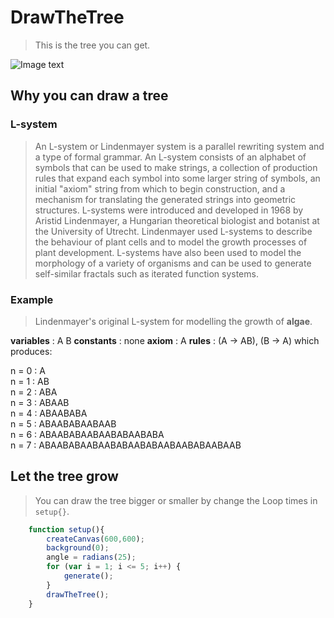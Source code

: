 # DrawTheTree

> This is the tree you can get.

![Image text](https://raw.githubusercontent.com/YingjieMA/image/master/DrawTheTree/tree-5.png)

## Why you can draw a tree

### L-system
> An L-system or Lindenmayer system is a parallel rewriting system and a type of formal grammar. An L-system consists of an alphabet of symbols that can be used to make strings, a collection of production rules that expand each symbol into some larger string of symbols, an initial "axiom" string from which to begin construction, and a mechanism for translating the generated strings into geometric structures. L-systems were introduced and developed in 1968 by Aristid Lindenmayer, a Hungarian theoretical biologist and botanist at the University of Utrecht. Lindenmayer used L-systems to describe the behaviour of plant cells and to model the growth processes of plant development. L-systems have also been used to model the morphology of a variety of organisms and can be used to generate self-similar fractals such as iterated function systems.

### Example

>Lindenmayer's original L-system for modelling the growth of **algae**.

**variables** : A B
**constants** : none
**axiom**  : A
**rules**  : (A → AB), (B → A)
which produces:

n = 0 : A<br>
n = 1 : AB<br>
n = 2 : ABA<br>
n = 3 : ABAAB<br>
n = 4 : ABAABABA<br>
n = 5 : ABAABABAABAAB<br>
n = 6 : ABAABABAABAABABAABABA<br>
n = 7 : ABAABABAABAABABAABABAABAABABAABAAB

## Let the tree grow

> You can draw the tree bigger or smaller by change the Loop times in `setup{}`.
```javascript
	function setup(){
		createCanvas(600,600);
		background(0);
		angle = radians(25);
		for (var i = 1; i <= 5; i++) {
			generate();
		}
		drawTheTree();
	}
```

